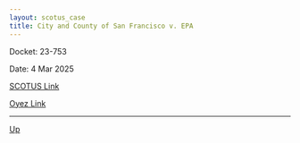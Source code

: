 ```yaml
---
layout: scotus_case
title: City and County of San Francisco v. EPA
---
```


Docket: 23-753

Date: 4 Mar 2025

[SCOTUS Link]()

[Oyez Link](https://www.oyez.org/cases/2024/23-753)

---

[Up](./README.md)
